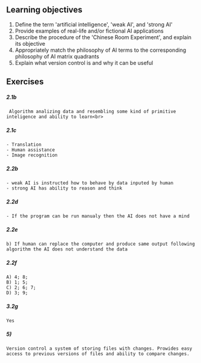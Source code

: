 ## Learning objectives

1)  Define the term 'artificial intelligence', 'weak AI', and 'strong AI'
2)  Provide examples of real-life and/or fictional AI applications
3)  Describe the procedure of the 'Chinese Room Experiment', and explain its objective
4)  Appropriately match the philosophy of AI terms to the corresponding philosophy of AI matrix quadrants
5)  Explain what version control is and why it can be useful

## Exercises

##### 2.1b
     Algorithm analizing data and resembling some kind of primitive inteligence and ability to learn<br>
##### 2.1c
    - Translation
    - Human assistance
    - Image recognition
##### 2.2b
    - weak AI is instructed how to behave by data inputed by human
    - strong AI has ability to reason and think
##### 2.2d
    - If the program can be run manualy then the AI does not have a mind
##### 2.2e
    b) If human can replace the computer and produce same output following algorithm the AI does not understand the data
##### 2.2f
    A) 4; 8;
    B) 1; 5;
    C) 2; 6; 7;
    D) 3; 9;
##### 3.2g
    Yes
##### 5)
    Version control a system of storing files with changes. Prowides easy access to previous versions of files and ability to compare changes.
